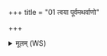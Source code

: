 +++
title = "01 त्वया पूर्वमथर्वाणो"

+++
<details><summary>मूलम् (WS)</summary>

त्वया पूर्वमथर्वाणो जघ्नू रक्षांस्योषधे ।  
त्वया जघान कश्यपस्त्वया कृण्वो अगस्त्यः ॥ ॥ १ ॥
</details>